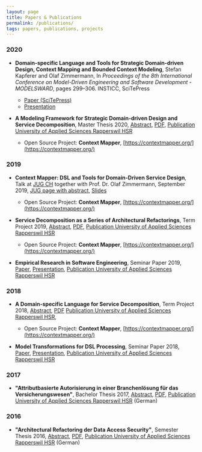 ```yaml
---
layout: page
title: Papers & Publications
permalink: /publications/
tags: papers, publications, projects
---
```


### 2020

 * **Domain-specific Language and Tools for Strategic Domain-driven Design, Context Mapping and Bounded Context Modeling**, Stefan Kapferer 
   and Olaf Zimmermann, In _Proceedings of the 8th International Conference on Model-Driven Engineering and Software Development - MODELSWARD_, 
   pages 299–306. INSTICC, SciTePress
   * [Paper (SciTePress)](https://doi.org/10.5220/0008910502990306)
   * [Presentation](https://contextmapper.org/media/ZIOSK-Modelsward-Paper-Presentation-v101p.pdf)

 * **A Modeling Framework for Strategic Domain-driven Design and Service Decomposition**, Master Thesis 2020, 
   [Abstract](https://contextmapper.org/media/HS19-MSE-Master-Thesis-Abstract-Stefan-Kapferer-SDDD-Modeling-Framework.pdf),
   [PDF](http://eprints.hsr.ch/821/1/HS19-MSE-Master-Thesis-Report-PUBLIC-Stefan-Kapferer-SDDD-Modeling-Framework.pdf), 
   [Publication University of Applied Sciences Rapperswil HSR](http://eprints.hsr.ch/821/)
   * Open Source Project: **Context Mapper**, [https://contextmapper.org/](https://contextmapper.org/)

### 2019

 * **Context Mapper: DSL and Tools for Domain-Driven Service Design**, Talk at [JUG CH](https://www.jug.ch/) together with Prof. Dr. Olaf Zimmermann, September 2019, 
   [JUG page with abstract](https://www.jug.ch/html/events/2019/context_mapper.html),
   [Slides](https://www.jug.ch/events/slides/190910_ContextMapperDDD_Slides.pdf)
   * Open Source Project: **Context Mapper**, [https://contextmapper.org/](https://contextmapper.org/)
   
 * **Service Decomposition as a Series of Architectural Refactorings**, Term Project 2019, 
   [Abstract](https://github.com/stefan-ka/papers-and-publications/raw/master/service-decomposition-as-a-series-of-architectural-refactorings/FS19-MSE-Stefan-Kapferer-Service-Decomposition-Architectural-Refactorings-Abstract.pdf),
   [PDF](https://github.com/stefan-ka/papers-and-publications/raw/master/service-decomposition-as-a-series-of-architectural-refactorings/FS19-MSE-Stefan-Kapferer-Service-Decomposition-Architectural-Refactorings.pdf), 
   [Publication University of Applied Sciences Rapperswil HSR](https://eprints.hsr.ch/784/)
   * Open Source Project: **Context Mapper**, [https://contextmapper.org/](https://contextmapper.org/)

 * **Empirical Research in Software Engineering**,
   Seminar Paper 2019,
   [Paper](https://github.com/stefan-ka/papers-and-publications/raw/master/empirical-research-in-software-engineering/FS19_SKapferer_Empirical-Research-in-Software-Engineering-Paper.pdf), 
   [Presentation](https://github.com/stefan-ka/papers-and-publications/raw/master/empirical-research-in-software-engineering/FS19_SKapferer_Empirical-Research-in-Software-Engineering-Presentation.pdf),
   [Publication University of Applied Sciences Rapperswil HSR](https://eprints.hsr.ch/820/)

### 2018

 * **A Domain-specific Language for Service Decomposition**, Term Project 2018, 
   [Abstract](https://github.com/stefan-ka/papers-and-publications/raw/master/a-dsl-for-service-decomposition/HS18-MSE-Stefan-Kapferer-A-DSL-for-Service-Decomposition-Abstract.pdf),
   [PDF](https://github.com/stefan-ka/papers-and-publications/raw/master/a-dsl-for-service-decomposition/HS18-MSE-Stefan-Kapferer-A-DSL-for-Service-Decomposition.pdf)
   [Publication University of Applied Sciences Rapperswil HSR](https://eprints.hsr.ch/722/), 
   * Open Source Project: **Context Mapper**, [https://contextmapper.org/](https://contextmapper.org/)

 * **Model Transformations for DSL Processing**,
   Seminar Paper 2018,
   [Paper](https://stefan.kapferer.ch/model-transformations-for-dsl-processing), 
   [Presentation](https://github.com/stefan-ka/papers-and-publications/raw/master/model-transformations-for-dsl-processing/HS18_SKapferer_Model-Transformations-for-DSL-Processing-Presentation.pdf),
   [Publication University of Applied Sciences Rapperswil HSR](https://eprints.hsr.ch/819/)

### 2017
 
 * **"Attributbasierte Autorisierung in einer Branchenlösung für das Versicherungswesen"**, 
   Bachelor Thesis 2017, 
   [Abstract](https://github.com/stefan-ka/papers-and-publications/raw/master/attribute-based-access-control-in-a-standard-software-for-the-insurance-sector/17_BA_Jost-Kapferer_Abstract.pdf),
   [PDF](https://github.com/stefan-ka/papers-and-publications/raw/master/attribute-based-access-control-in-a-standard-software-for-the-insurance-sector/FS2017-BA-EP-Jost-Kapferer-Attributbasierte-Autorisierung-in-einer-Branchenloesung-fuer-das-Versicherungswesen.pdf), 
   [Publication University of Applied Sciences Rapperswil HSR](https://eprints.hsr.ch/602/) (German)
 
### 2016
 
 * **"Architectural Refactoring der Data Access Security"**, 
   Semester Thesis 2016, 
   [Abstract](https://github.com/stefan-ka/papers-and-publications/raw/master/architectural-refactoring-of-data-access-security/2_I_SA_S.Kapferer_H_2016.pdf),
   [PDF](https://github.com/stefan-ka/papers-and-publications/raw/master/architectural-refactoring-of-data-access-security/HS16-SA-EP-Kapferer-ArchitecturalRefactoringDataAccessSecurity.pdf), 
   [Publication University of Applied Sciences Rapperswil HSR](https://eprints.hsr.ch/564/) (German)
